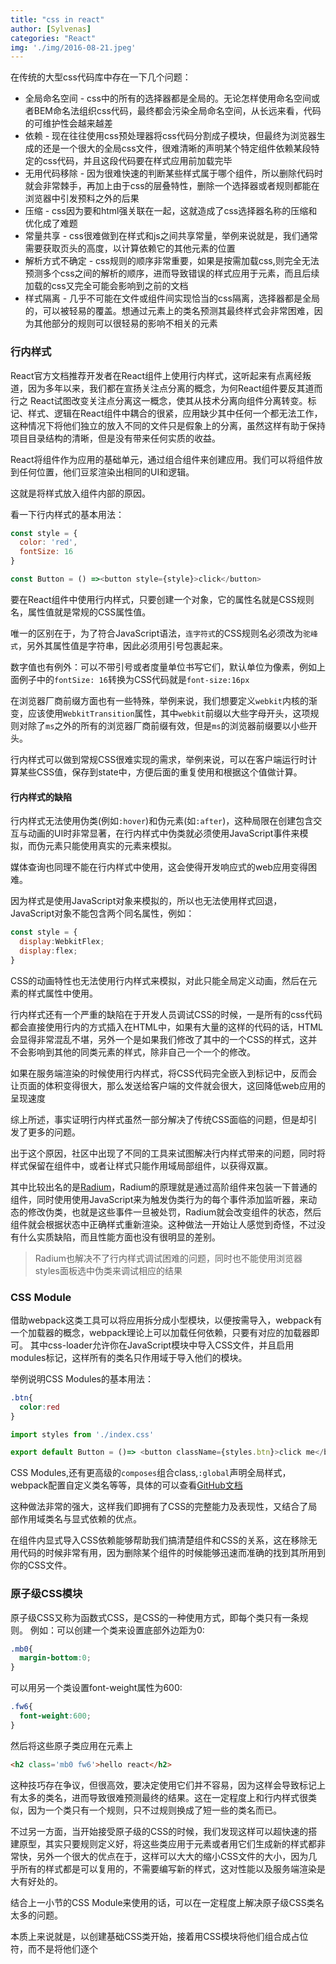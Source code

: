 ```yaml
---
title: "css in react"
author: [Sylvenas]
categories: "React"
img: './img/2016-08-21.jpeg'
---
```

在传统的大型css代码库中存在一下几个问题：
* 全局命名空间 - css中的所有的选择器都是全局的。无论怎样使用命名空间或者BEM命名法组织css代码，最终都会污染全局命名空间，从长远来看，代码的可维护性会越来越差
* 依赖 - 现在往往使用css预处理器将css代码分割成子模块，但最终为浏览器生成的还是一个很大的全局css文件，很难清晰的声明某个特定组件依赖某段特定的css代码，并且这段代码要在样式应用前加载完毕
* 无用代码移除 - 因为很难快速的判断某些样式属于哪个组件，所以删除代码时就会非常棘手，再加上由于css的层叠特性，删除一个选择器或者规则都能在浏览器中引发预料之外的后果
* 压缩 - css因为要和html强关联在一起，这就造成了css选择器名称的压缩和优化成了难题
* 常量共享 - css很难做到在样式和js之间共享常量，举例来说就是，我们通常需要获取页头的高度，以计算依赖它的其他元素的位置
* 解析方式不确定 - css规则的顺序非常重要，如果是按需加载css,则完全无法预测多个css之间的解析的顺序，进而导致错误的样式应用于元素，而且后续加载的css又完全可能会影响到之前的文档
* 样式隔离 - 几乎不可能在文件或组件间实现恰当的css隔离，选择器都是全局的，可以被轻易的覆盖。想通过元素上的类名预测其最终样式会非常困难，因为其他部分的规则可以很轻易的影响不相关的元素

### 行内样式
React官方文档推荐开发者在React组件上使用行内样式，这听起来有点离经叛道，因为多年以来，我们都在宣扬关注点分离的概念，为何React组件要反其道而行之
React试图改变关注点分离这一概念，使其从技术分离向组件分离转变。标记、样式、逻辑在React组件中耦合的很紧，应用缺少其中任何一个都无法工作，这种情况下将他们独立的放入不同的文件只是假象上的分离，虽然这样有助于保持项目目录结构的清晰，但是没有带来任何实质的收益。

React将组件作为应用的基础单元，通过组合组件来创建应用。我们可以将组件放到任何位置，他们豆浆渲染出相同的UI和逻辑。

这就是将样式放入组件内部的原因。

看一下行内样式的基本用法：
``` js
const style = {
  color: 'red',
  fontSize: 16
}

const Button = () =><button style={style}>click</button>
```
要在React组件中使用行内样式，只要创建一个对象，它的属性名就是CSS规则名，属性值就是常规的CSS属性值。

唯一的区别在于，为了符合JavaScript语法，`连字符式`的CSS规则名必须改为`驼峰式`，另外其属性值是字符串，因此必须用引号包裹起来。

数字值也有例外：可以不带引号或者度量单位书写它们，默认单位为像素，例如上面例子中的`fontSize: 16`转换为CSS代码就是`font-size:16px`

在浏览器厂商前缀方面也有一些特殊，举例来说，我们想要定义`webkit`内核的渐变，应该使用`WebkitTransition`属性，其中`webkit`前缀以大些字母开头，这项规则对除了`ms`之外的所有的浏览器厂商前缀有效，但是`ms`的浏览器前缀要以小些开头。

行内样式可以做到常规CSS很难实现的需求，举例来说，可以在客户端运行时计算某些CSS值，保存到state中，方便后面的重复使用和根据这个值做计算。

#### 行内样式的缺陷
行内样式无法使用伪类(例如`:hover`)和伪元素(如`:after`)，这种局限在创建包含交互与动画的UI时非常显著，在行内样式中伪类就必须使用JavaScript事件来模拟，而伪元素只能使用真实的元素来模拟。

媒体查询也同理不能在行内样式中使用，这会使得开发响应式的web应用变得困难。

因为样式是使用JavaScript对象来模拟的，所以也无法使用样式回退，JavaScript对象不能包含两个同名属性，例如：
``` js
const style = {
  display:WebkitFlex;
  display:flex;
}
```

CSS的动画特性也无法使用行内样式来模拟，对此只能全局定义动画，然后在元素的样式属性中使用。

行内样式还有一个严重的缺陷在于开发人员调试CSS的时候，一是所有的css代码都会直接使用行内的方式插入在HTML中，如果有大量的这样的代码的话，HTML会显得非常混乱不堪，另外一个是如果我们修改了其中的一个CSS的样式，这并不会影响到其他的同类元素的样式，除非自己一个一个的修改。

如果在服务端渲染的时候使用行内样式，将CSS代码完全嵌入到标记中，反而会让页面的体积变得很大，那么发送给客户端的文件就会很大，这回降低web应用的呈现速度

综上所述，事实证明行内样式虽然一部分解决了传统CSS面临的问题，但是却引发了更多的问题。

出于这个原因，社区中出现了不同的工具来试图解决行内样式带来的问题，同时将样式保留在组件中，或者让样式只能作用域局部组件，以获得双赢。

其中比较出名的是[Radium](https://github.com/FormidableLabs/radium)，Radium的原理就是通过高阶组件来包装一下普通的组件，同时使用使用JavaScript来为触发伪类行为的每个事件添加监听器，来动态的修改伪类，也就是这些事件一旦被处罚，Radium就会改变组件的状态，然后组件就会根据状态中正确样式重新渲染。这种做法一开始让人感觉到奇怪，不过没有什么实质缺陷，而且性能方面也没有很明显的差别。

>Radium也解决不了行内样式调试困难的问题，同时也不能使用浏览器styles面板选中伪类来调试相应的结果

### CSS Module
借助webpack这类工具可以将应用拆分成小型模块，以便按需导入，webpack有一个加载器的概念，webpack理论上可以加载任何依赖，只要有对应的加载器即可。
其中css-loader允许你在JavaScript模块中导入CSS文件，并且启用modules标记，这样所有的类名只作用域于导入他们的模块。

举例说明CSS Modules的基本用法：
``` css
.btn{
  color:red
}
```

``` js
import styles from './index.css'

export default Button = ()=> <button className={styles.btn}>click me</button>
```

CSS Modules,还有更高级的`composes`组合class,`:global`声明全局样式，webpack配置自定义类名等等，具体的可以查看[GitHub文档](https://github.com/css-modules/css-modules)

这种做法非常的强大，这样我们即拥有了CSS的完整能力及表现性，又结合了局部作用域类名与显式依赖的优点。

在组件内显式导入CSS依赖能够帮助我们搞清楚组件和CSS的关系，这在移除无用代码的时候非常有用，因为删除某个组件的时候能够迅速而准确的找到其所用到你的CSS文件。

### 原子级CSS模块
原子级CSS又称为函数式CSS，是CSS的一种使用方式，即每个类只有一条规则。
例如：可以创建一个类来设置底部外边距为0:
``` css
.mb0{
  margin-bottom:0;
}
```
可以用另一个类设置font-weight属性为600:
``` css
.fw6{
  font-weight:600;
}
```
然后将这些原子类应用在元素上
``` html
<h2 class='mb0 fw6'>hello react</h2>
```
这种技巧存在争议，但很高效，要决定使用它们并不容易，因为这样会导致标记上有太多的类名，进而导致很难预测最终的结果。这在一定程度上和行内样式很类似，因为一个类只有一个规则，只不过规则换成了短一些的类名而已。

不过另一方面，当开始接受原子级的CSS的时候，我们发现这样可以超快速的搭建原型，其实只要规则定义好，将这些类应用于元素或者用它们生成新的样式都非常快，另外一个很大的优点在于，这样可以大大的缩小CSS文件的大小，因为几乎所有的样式都是可以复用的，不需要编写新的样式，这对性能以及服务端渲染是大有好处的。

结合上一小节的CSS Module来使用的话，可以在一定程度上解决原子级CSS类名太多的问题。

本质上来说就是，以创建基础CSS类开始，接着用CSS模块将他们组合成占位符，而不是将他们逐个
